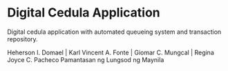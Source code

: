 # Digital Cedula Application
 Digital cedula application with automated queueing system and transaction repository.
 
 Heherson I. Domael | Karl Vincent A. Fonte | Giomar C. Mungcal | Regina Joyce C. Pacheco
 Pamantasan ng Lungsod ng Maynila
